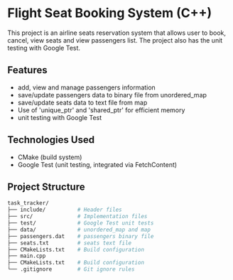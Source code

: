 # Flight Seat Booking System (C++)
This project is an airline seats reservation system that allows user to book, cancel, view seats and view
passengers list. The project also has the unit testing with Google Test.
## Features
- add, view and manage passengers information
- save/update passengers data to binary file from unordered_map
- save/update seats data to text file from map
- Use of 'unique_ptr' and 'shared_ptr' for efficient memory
- unit testing with Google Test
## Technologies Used
- CMake (build system)
- Google Test (unit testing, integrated via FetchContent)
## Project Structure
```bash
task_tracker/
├── include/          # Header files
├── src/              # Implementation files
├── test/             # Google Test unit tests
├── data/             # unordered_map and map
├── passengers.dat    # passengers binary file         
├── seats.txt         # seats text file
├── CMakeLists.txt    # Build configuration
├── main.cpp          
├── CMakeLists.txt    # Build configuration
└── .gitignore        # Git ignore rules
